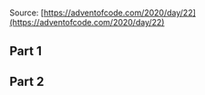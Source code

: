 # 

Source: [https://adventofcode.com/2020/day/22](https://adventofcode.com/2020/day/22)

## Part 1



## Part 2

